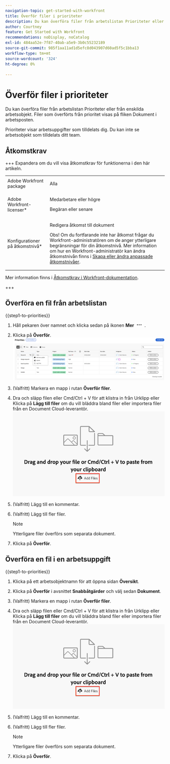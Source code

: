 ```yaml
---
navigation-topic: get-started-with-workfront
title: Överför filer i prioriteter
description: Du kan överföra filer från arbetslistan Prioriteter eller från enskilda arbetsobjekt. Filer som överförts från prioritet visas på fliken Dokument i arbetsposten.
author: Courtney
feature: Get Started with Workfront
recommendations: noDisplay, noCatalog
exl-id: 484aa52e-7f87-40ab-a5e9-3b0c55232189
source-git-commit: 985f1aa11ad1d5efc8d043907d60ad5f5c1bba13
workflow-type: tm+mt
source-wordcount: '324'
ht-degree: 0%

---
```


# Överför filer i prioriteter

Du kan överföra filer från arbetslistan Prioriteter eller från enskilda arbetsobjekt. Filer som överförts från prioritet visas på fliken Dokument i arbetsposten.

Prioriteter visar arbetsuppgifter som tilldelats dig. Du kan inte se arbetsobjekt som tilldelats ditt team.

## Åtkomstkrav

+++ Expandera om du vill visa åtkomstkrav för funktionerna i den här artikeln.

<table style="table-layout:auto"> 
 <col> 
 <col> 
 <tbody> 
  <tr> 
   <td role="rowheader">Adobe Workfront package</td> 
   <td> <p>Alla</p> </td> 
  </tr> 
  <tr> 
   <td role="rowheader">Adobe Workfront-licenser*</td> 
   <td> 
   <p>Medarbetare eller högre</p> 
   <p>Begäran eller senare</p> </td> 
  </tr> 
  <tr> 
   <td role="rowheader">Konfigurationer på åtkomstnivå*</td> 
   <td> <p>Redigera åtkomst till dokument</p> <p>Obs! Om du fortfarande inte har åtkomst frågar du Workfront-administratören om de anger ytterligare begränsningar för din åtkomstnivå. Mer information om hur en Workfront-administratör kan ändra åtkomstnivån finns i <a href="../../administration-and-setup/add-users/configure-and-grant-access/create-modify-access-levels.md" class="MCXref xref">Skapa eller ändra anpassade åtkomstnivåer</a>.</p> </td> 
  </tr> 
 </tbody> 
</table>

Mer information finns i [Åtkomstkrav i Workfront-dokumentation](/help/quicksilver/administration-and-setup/add-users/access-levels-and-object-permissions/access-level-requirements-in-documentation.md).

+++

## Överföra en fil från arbetslistan

{{step1-to-priorities}}

1. Håll pekaren över namnet och klicka sedan på ikonen **Mer** ![Mer](assets/more-icon.png) .
1. Klicka på **Överför**.
   ![Uppdatering, loggtid och överföring](assets/update-log-upload.png)
1. (Valfritt) Markera en mapp i rutan **Överför filer**.
1. Dra och släpp filen eller Cmd/Ctrl + V för att klistra in från Urklipp
eller
Klicka på **Lägg till filer** om du vill bläddra bland filer eller importera filer från en Document Cloud-leverantör.
   ![Lägg till filer](assets/add-files.png)
1. (Valfritt) Lägg till en kommentar.
1. (Valfritt) Lägg till fler filer.

   >[!NOTE]
   >
   >Ytterligare filer överförs som separata dokument.
1. Klicka på **Överför**.

## Överföra en fil i en arbetsuppgift

{{step1-to-priorities}}

1. Klicka på ett arbetsobjektnamn för att öppna sidan **Översikt**.
1. Klicka på **Överför** i avsnittet **Snabbåtgärder** och välj sedan **Dokument**.
1. (Valfritt) Markera en mapp i rutan **Överför filer**.
1. Dra och släpp filen eller Cmd/Ctrl + V för att klistra in från Urklipp
eller
Klicka på **Lägg till filer** om du vill bläddra bland filer eller importera filer från en Document Cloud-leverantör.
   ![Lägg till filer](assets/add-files.png)
1. (Valfritt) Lägg till en kommentar.
1. (Valfritt) Lägg till fler filer.

   >[!NOTE]
   >
   >Ytterligare filer överförs som separata dokument.
1. Klicka på **Överför**.
